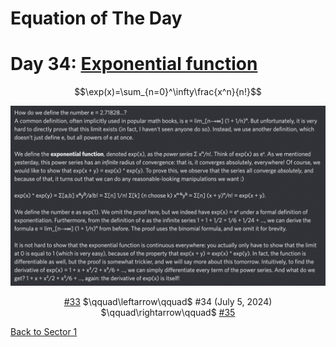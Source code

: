 # Equation of The Day

# Day 34: [Exponential function](https://en.wikipedia.org/wiki/Exponential_function)

$$\exp(x)=\sum_{n=0}^\infty\frac{x^n}{n!}$$

<picture><img alt="Day 34" src="0034.png"></picture>

<center><a href="0033.html">#33</a> $\qquad\leftarrow\qquad$ #34 (July 5, 2024) $\qquad\rightarrow\qquad$ <a href="0035.html">#35</a></center>

[Back to Sector 1](../0-63.md)

<script src="https://utteranc.es/client.js" repo="12AbBa/eotd" issue-term="pathname" theme="github-light" crossorigin="anonymous" async> </script>